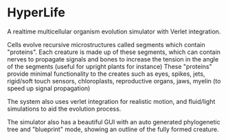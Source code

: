 # HyperLife
A realtime multicellular organism evolution simulator with Verlet integration.

Cells evolve recursive microstructures called segments which contain "proteins". 
Each creature is made up of these segments, which can contain nerves to propagate signals and bones to increase the tension in the angle of the segments (useful for upright plants for instance)
These "proteins" provide minimal functionality to the creates such as eyes, spikes, jets, rigid/soft touch sensors, chloroplasts, reproductive organs, jaws, myelin (to speed up signal propagation)

The system also uses verlet integration for realistic motion, and fluid/light simulations to aid the evolution process.

The simulator also has a beautiful GUI with an auto generated phylogenetic tree and "blueprint" mode, showing an outline of the fully formed creature.


